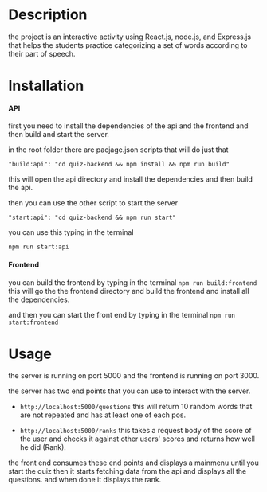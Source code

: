 # Description

the project is an interactive activity using React.js, node.js, and Express.js that helps the students practice categorizing a set of words according to their part of speech.

# Installation

#### API

first you need to install the dependencies of the api and the frontend and then build and start the server.

in the root folder there are pacjage.json scripts that will do just that

```
"build:api": "cd quiz-backend && npm install && npm run build"
```

this will open the api directory and install the dependencies and then build the api.

then you can use the other script to start the server

```
"start:api": "cd quiz-backend && npm run start"
```

you can use this typing in the terminal

`npm run start:api`

#### Frontend

you can build the frontend by typing in the terminal `npm run build:frontend` this will go the the frontend directory and build the frontend and install all the dependencies.

and then you can start the front end by typing in the terminal `npm run start:frontend`

# Usage

the server is running on port 5000 and the frontend is running on port 3000.

the server has two end points that you can use to interact with the server.

- `http://localhost:5000/questions` this will return 10 random words that are not repeated and has at least one of each pos.

- `http://localhost:5000/ranks` this takes a request body of the score of the user and checks it against other users' scores and returns how well he did (Rank).

the front end consumes these end points and displays a mainmenu until you start the quiz then it starts fetching data from the api and displays all the questions. and when done it displays the rank.
